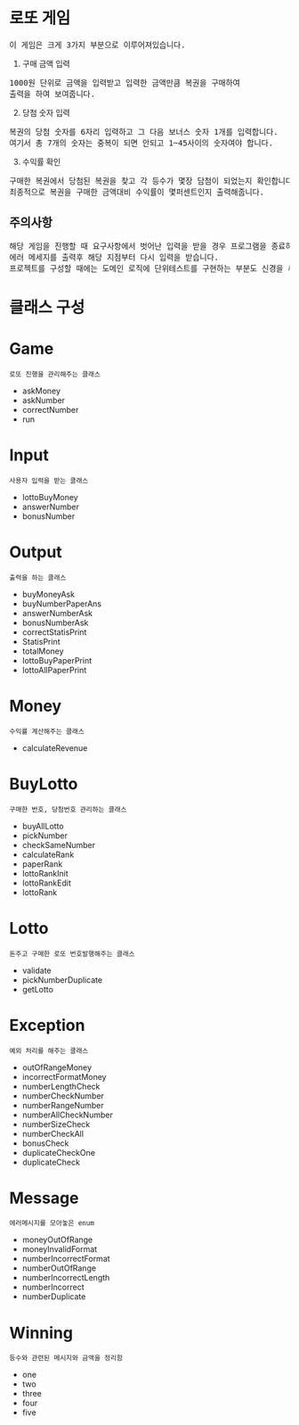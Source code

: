 
# 로또 게임
<pre>
이 게임은 크게 3가지 부분으로 이루어져있습니다.
</pre>
1. 구매 금액 입력
<pre>
1000원 단위로 금액을 입력받고 입력한 금액만큼 복권을 구매하여
출력을 하여 보여줍니다. 
</pre>
2. 당첨 숫자 입력
<pre>
복권의 당첨 숫자를 6자리 입력하고 그 다음 보너스 숫자 1개를 입력합니다.
여기서 총 7개의 숫자는 중복이 되면 안되고 1~45사이의 숫자여야 합니다.
</pre>
3. 수익률 확인
<pre>
구매한 복권에서 당첨된 복권을 찾고 각 등수가 몇장 담첨이 되었는지 확인합니다.
최종적으로 복권을 구매한 금액대비 수익률이 몇퍼센트인지 출력해줍니다.
</pre>
## 주의사항
<pre>
해당 게임을 진행할 때 요구사항에서 벗어난 입력을 받을 경우 프로그램을 종료하는 것이 아닌
에러 메세지를 출력후 해당 지점부터 다시 입력을 받습니다.
프로젝트를 구성할 때에는 도메인 로직에 단위테스트를 구현하는 부분도 신경을 써야합니다.
</pre>
# 클래스 구성
# Game
    로또 진행을 관리해주는 클래스
- askMoney
- askNumber
- correctNumber
- run
# Input
    사용자 입력을 받는 클래스
- lottoBuyMoney
- answerNumber
- bonusNumber
# Output
    출력을 하는 클래스
- buyMoneyAsk
- buyNumberPaperAns
- answerNumberAsk
- bonusNumberAsk
- correctStatisPrint
- StatisPrint
- totalMoney
- lottoBuyPaperPrint
- lottoAllPaperPrint
# Money
    수익률 계산해주는 클래스
- calculateRevenue
# BuyLotto
    구매한 번호, 당첨번호 관리하는 클래스
- buyAllLotto
- pickNumber
- checkSameNumber
- calculateRank
- paperRank
- lottoRankInit
- lottoRankEdit
- lottoRank
# Lotto
    돈주고 구매한 로또 번호발행해주는 클래스
- validate
- pickNumberDuplicate
- getLotto
# Exception
    예외 처리를 해주는 클래스
- outOfRangeMoney
- incorrectFormatMoney
- numberLengthCheck
- numberCheckNumber
- numberRangeNumber
- numberAllCheckNumber
- numberSizeCheck
- numberCheckAll
- bonusCheck
- duplicateCheckOne
- duplicateCheck

# Message
    에러메시지를 모아놓은 enum
- moneyOutOfRange
- moneyInvalidFormat
- numberIncorrectFormat
- numberOutOfRange
- numberIncorrectLength
- numberIncorrect
- numberDuplicate

# Winning
    등수와 관련된 메시지와 금액을 정리함
- one
- two
- three
- four
- five